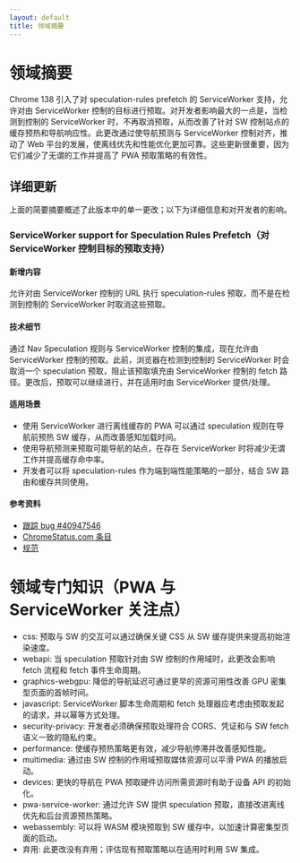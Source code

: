 ```yaml
---
layout: default
title: 领域摘要
---
```


# 领域摘要

Chrome 138 引入了对 speculation-rules prefetch 的 ServiceWorker 支持，允许对由 ServiceWorker 控制的目标进行预取。对开发者影响最大的一点是，当检测到控制的 ServiceWorker 时，不再取消预取，从而改善了针对 SW 控制站点的缓存预热和导航响应性。此更改通过使导航预测与 ServiceWorker 控制对齐，推动了 Web 平台的发展，使离线优先和性能优化更加可靠。这些更新很重要，因为它们减少了无谓的工作并提高了 PWA 预取策略的有效性。

## 详细更新

上面的简要摘要概述了此版本中的单一更改；以下为详细信息和对开发者的影响。

### ServiceWorker support for Speculation Rules Prefetch（对 ServiceWorker 控制目标的预取支持）

#### 新增内容
允许对由 ServiceWorker 控制的 URL 执行 speculation-rules 预取，而不是在检测到控制的 ServiceWorker 时取消这些预取。

#### 技术细节
通过 Nav Speculation 规则与 ServiceWorker 控制的集成，现在允许由 ServiceWorker 控制的预取。此前，浏览器在检测到控制的 ServiceWorker 时会取消一个 speculation 预取，阻止该预取填充由 ServiceWorker 控制的 fetch 路径。更改后，预取可以继续进行，并在适用时由 ServiceWorker 提供/处理。

#### 适用场景
- 使用 ServiceWorker 进行离线缓存的 PWA 可以通过 speculation 规则在导航前预热 SW 缓存，从而改善感知加载时间。
- 使用导航预测来预取可能导航的站点，在存在 ServiceWorker 时将减少无谓工作并提高缓存命中率。
- 开发者可以将 speculation-rules 作为端到端性能策略的一部分，结合 SW 路由和缓存共同使用。

#### 参考资料
- [跟踪 bug #40947546](https://bugs.chromium.org/p/chromium/issues/detail?id=40947546)
- [ChromeStatus.com 条目](https://chromestatus.com/feature/5121066433150976)
- [规范](https://wicg.github.io/nav-speculation/speculation-rules.html#speculation-rule-sw-integration)

# 领域专门知识（PWA 与 ServiceWorker 关注点）

- css: 预取与 SW 的交互可以通过确保关键 CSS 从 SW 缓存提供来提高初始渲染速度。
- webapi: 当 speculation 预取针对由 SW 控制的作用域时，此更改会影响 fetch 流程和 fetch 事件生命周期。
- graphics-webgpu: 降低的导航延迟可通过更早的资源可用性改善 GPU 密集型页面的首帧时间。
- javascript: ServiceWorker 脚本生命周期和 fetch 处理器应考虑由预取发起的请求，并以幂等方式处理。
- security-privacy: 开发者必须确保预取处理符合 CORS、凭证和与 SW fetch 语义一致的隐私约束。
- performance: 使缓存预热策略更有效，减少导航停滞并改善感知性能。
- multimedia: 通过由 SW 控制的作用域预取媒体资源可以平滑 PWA 的播放启动。
- devices: 更快的导航在 PWA 预取硬件访问所需资源时有助于设备 API 的初始化。
- pwa-service-worker: 通过允许 SW 提供 speculation 预取，直接改进离线优先和后台资源预热策略。
- webassembly: 可以将 WASM 模块预取到 SW 缓存中，以加速计算密集型页面的启动。
- 弃用: 此更改没有弃用；评估现有预取策略以在适用时利用 SW 集成。
